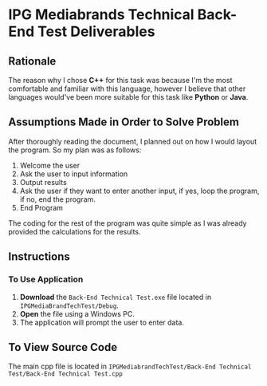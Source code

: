 # IPG Mediabrands Technical Back-End Test Deliverables

## Rationale
The reason why I chose **C++** for this task was because I'm the most comfortable and familiar with this language, however I believe that other languages would've been more suitable for this task like **Python** or **Java**.

## Assumptions Made in Order to Solve Problem
After thoroughly reading the document, I planned out on how I would layout the program. So my plan was as follows:
1. Welcome the user
2. Ask the user to input information
3. Output results
4. Ask the user if they want to enter another input, if yes, loop the program, if no, end the program.
5. End Program

The coding for the rest of the program was quite simple as I was already provided the calculations for the results.

## Instructions
### To Use Application
1. **Download** the `Back-End Technical Test.exe` file located in `IPGMediaBrandTechTest/Debug`.
2. **Open** the file using a Windows PC.
3. The application will prompt the user to enter data.

## To View Source Code
The main cpp file is located in `IPGMediabrandTechTest/Back-End Technical Test/Back-End Technical Test.cpp`
